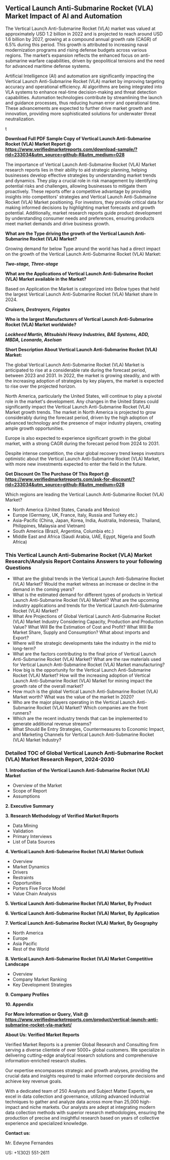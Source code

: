 <h2>Vertical Launch Anti-Submarine Rocket (VLA) Market Impact of AI and Automation</h2><p>The Vertical Launch Anti-Submarine Rocket (VLA) market was valued at approximately USD 1.2 billion in 2022 and is projected to reach around USD 1.6 billion by 2027, growing at a compound annual growth rate (CAGR) of 6.5% during this period. This growth is attributed to increasing naval modernization programs and rising defense budgets across various regions. The market’s expansion reflects the enhanced focus on anti-submarine warfare capabilities, driven by geopolitical tensions and the need for advanced maritime defense systems.</p><p>Artificial Intelligence (AI) and automation are significantly impacting the Vertical Launch Anti-Submarine Rocket (VLA) market by improving targeting accuracy and operational efficiency. AI algorithms are being integrated into VLA systems to enhance real-time decision-making and threat detection capabilities. Automation technologies contribute by streamlining the launch and guidance processes, thus reducing human error and operational time. These advancements are expected to further drive market growth and innovation, providing more sophisticated solutions for underwater threat neutralization.</p>t</p><p id="" class=""><strong>Download Full PDF Sample Copy of Vertical Launch Anti-Submarine Rocket (VLA) Market Report @ <a href="https://www.verifiedmarketreports.com/download-sample/?rid=233034&utm_source=github-R&utm_medium=028" target="_blank">https://www.verifiedmarketreports.com/download-sample/?rid=233034&utm_source=github-R&utm_medium=028</a></strong></p><p>The importance of&nbsp;Vertical Launch Anti-Submarine Rocket (VLA) Market research reports lies in their ability to aid strategic planning, helping businesses develop effective strategies by understanding market trends and dynamics. They play a crucial role in risk management by identifying potential risks and challenges, allowing businesses to mitigate them proactively. These reports offer a competitive advantage by providing insights into competitors' strategies and Vertical Launch Anti-Submarine Rocket (VLA) Market positioning. For investors, they provide critical data for making informed decisions by highlighting market forecasts and growth potential. Additionally, market research reports guide product development by understanding consumer needs and preferences, ensuring products meet market demands and drive business growth.</p><p><strong>What are the&nbsp;Type driving the growth of the Vertical Launch Anti-Submarine Rocket (VLA) Market?</strong></p><p id="" class="">Growing demand for below Type around the world has had a direct impact on the growth of the Vertical Launch Anti-Submarine Rocket (VLA) Market:</p><em><strong>Two-stage, Three-stage</strong></em></p><strong>What are the&nbsp;Applications&nbsp;of Vertical Launch Anti-Submarine Rocket (VLA) Market available in the Market?</strong></p><p id="" class="">Based on Application the Market is categorized into Below types that held the largest Vertical Launch Anti-Submarine Rocket (VLA) Market share In 2024.</p><em><strong>Cruisers, Destroyers, Frigates</strong></em></p><strong>Who is the largest Manufacturers of Vertical Launch Anti-Submarine Rocket (VLA) Market worldwide?</strong></p><p><em><strong>Lockheed Martin, Mitsubishi Heavy Industries, BAE Systems, ADD, MBDA, Leonardo, Aselsan</strong></em></p><p id="" class=""><strong>Short Description About Vertical Launch Anti-Submarine Rocket (VLA) Market:</strong></p><p>The global Vertical Launch Anti-Submarine Rocket (VLA) Market is anticipated to rise at a considerable rate during the forecast period, between 2023 and 2031. In 2022, the market is growing steadily, and with the increasing adoption of strategies by key players, the market is expected to rise over the projected horizon.</p><p>North America, particularly the United States, will continue to play a pivotal role in the market's development. Any changes in the United States could significantly impact the Vertical Launch Anti-Submarine Rocket (VLA) Market growth trends. The market in North America is projected to grow considerably during the forecast period, driven by the high adoption of advanced technology and the presence of major industry players, creating ample growth opportunities.</p><p>Europe is also expected to experience significant growth in the global market, with a strong CAGR during the forecast period from 2024 to 2031.</p><p>Despite intense competition, the clear global recovery trend keeps investors optimistic about the Vertical Launch Anti-Submarine Rocket (VLA) Market, with more new investments expected to enter the field in the future.</p><p id="" class=""><strong>Get Discount On The Purchase Of This Report @ <a href="https://www.verifiedmarketreports.com/ask-for-discount/?rid=233034&utm_source=github-R&utm_medium=028" target="_blank">https://www.verifiedmarketreports.com/ask-for-discount/?rid=233034&utm_source=github-R&utm_medium=028</a></strong></p>Which regions are leading the Vertical Launch Anti-Submarine Rocket (VLA) Market?</p><ul><li>North America (United States, Canada and Mexico)</li><li>Europe (Germany, UK, France, Italy, Russia and Turkey etc.)</li><li>Asia-Pacific (China, Japan, Korea, India, Australia, Indonesia, Thailand, Philippines, Malaysia and Vietnam)</li><li>South America (Brazil, Argentina, Columbia etc.)</li><li>Middle East and Africa (Saudi Arabia, UAE, Egypt, Nigeria and South Africa)</li></ul><h3 id="" class="">This Vertical Launch Anti-Submarine Rocket (VLA) Market Research/Analysis Report Contains Answers to your following Questions</h3><ul><li>What are the global trends in the Vertical Launch Anti-Submarine Rocket (VLA) Market? Would the market witness an increase or decline in the demand in the coming years?</li><li>What is the estimated demand for different types of products in Vertical Launch Anti-Submarine Rocket (VLA) Market? What are the upcoming industry applications and trends for the Vertical Launch Anti-Submarine Rocket (VLA) Market?</li><li>What Are Projections of Global Vertical Launch Anti-Submarine Rocket (VLA) Market Industry Considering Capacity, Production and Production Value? What Will Be the Estimation of Cost and Profit? What Will Be Market Share, Supply and Consumption? What about imports and Export?</li><li>Where will the strategic developments take the industry in the mid to long-term?</li><li>What are the factors contributing to the final price of Vertical Launch Anti-Submarine Rocket (VLA) Market? What are the raw materials used for Vertical Launch Anti-Submarine Rocket (VLA) Market manufacturing?</li><li>How big is the opportunity for the Vertical Launch Anti-Submarine Rocket (VLA) Market? How will the increasing adoption of Vertical Launch Anti-Submarine Rocket (VLA) Market for mining impact the growth rate of the overall market?</li><li>How much is the global Vertical Launch Anti-Submarine Rocket (VLA) Market worth? What was the value of the market In 2020?</li><li>Who are the major players operating in the Vertical Launch Anti-Submarine Rocket (VLA) Market? Which companies are the front runners?</li><li>Which are the recent industry trends that can be implemented to generate additional revenue streams?</li><li>What Should Be Entry Strategies, Countermeasures to Economic Impact, and Marketing Channels for Vertical Launch Anti-Submarine Rocket (VLA) Market Industry?</li></ul><h3 id="" class="">Detailed TOC of Global Vertical Launch Anti-Submarine Rocket (VLA) Market Research Report, 2024-2030</h3><p id="" class=""><strong>1. Introduction of the Vertical Launch Anti-Submarine Rocket (VLA) Market</strong></p><ul><li>Overview of the Market</li><li>Scope of Report</li><li>Assumptions</li></ul><p id="" class=""><strong>2. Executive Summary</strong></p><p id="" class=""><strong>3. Research Methodology of Verified Market Reports</strong></p><ul><li>Data Mining</li><li>Validation</li><li>Primary Interviews</li><li>List of Data Sources</li></ul><p id="" class=""><strong>4. Vertical Launch Anti-Submarine Rocket (VLA) Market Outlook</strong></p><ul><li>Overview</li><li>Market Dynamics</li><li>Drivers</li><li>Restraints</li><li>Opportunities</li><li>Porters Five Force Model</li><li>Value Chain Analysis</li></ul><p id="" class=""><strong>5. Vertical Launch Anti-Submarine Rocket (VLA) Market, By Product</strong></p><p id="" class=""><strong>6. Vertical Launch Anti-Submarine Rocket (VLA) Market, By Application</strong></p><p id="" class=""><strong>7. Vertical Launch Anti-Submarine Rocket (VLA) Market, By Geography</strong></p><ul><li>North America</li><li>Europe</li><li>Asia Pacific</li><li>Rest of the World</li></ul><p id="" class=""><strong>8. Vertical Launch Anti-Submarine Rocket (VLA) Market Competitive Landscape</strong></p><ul><li>Overview</li><li>Company Market Ranking</li><li>Key Development Strategies</li></ul><p id="" class=""><strong>9. Company Profiles</strong></p><p id="" class=""><strong>10. Appendix</strong></p><p id="" class=""><strong>For More Information or Query, Visit @ <a href="https://www.verifiedmarketreports.com/product/vertical-launch-anti-submarine-rocket-vla-market/" target="_blank">https://www.verifiedmarketreports.com/product/vertical-launch-anti-submarine-rocket-vla-market/</a></strong></p><p id="" class=""><strong>About Us: Verified Market Reports</strong></p><p id="" class="">Verified Market Reports is a premier Global Research and Consulting firm serving a diverse clientele of over 5000+ global customers. We specialize in delivering cutting-edge analytical research solutions and comprehensive information-enriched research studies.</p><p id="" class="">Our expertise encompasses strategic and growth analyses, providing the crucial data and insights required to make informed corporate decisions and achieve key revenue goals.</p><p id="" class="">With a dedicated team of 250 Analysts and Subject Matter Experts, we excel in data collection and governance, utilizing advanced industrial techniques to gather and analyze data across more than 25,000 high-impact and niche markets. Our analysts are adept at integrating modern data collection methods with superior research methodologies, ensuring the production of precise and insightful research based on years of collective experience and specialized knowledge.</p><p id="" class=""><strong>Contact us:</strong></p><p id="" class="">Mr. Edwyne Fernandes</p><p id="" class="">US: +1(302) 551-2611</p>